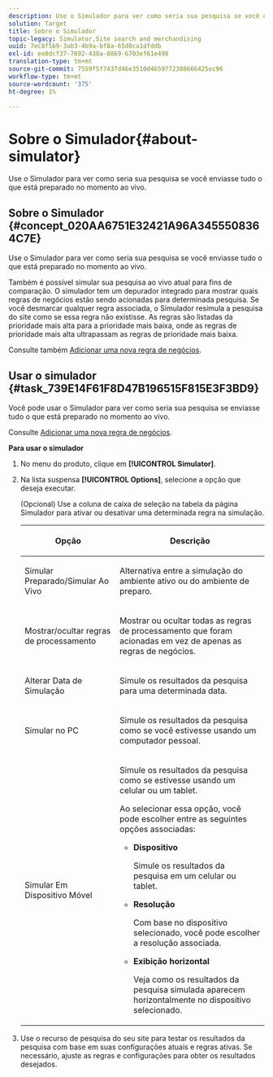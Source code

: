 ```yaml
---
description: Use o Simulador para ver como seria sua pesquisa se você enviasse tudo o que está preparado no momento ao vivo.
solution: Target
title: Sobre o Simulador
topic-legacy: Simulator,Site search and merchandising
uuid: 7ec8f5b9-3ab3-4b9a-bf8a-65d0ca1dfddb
exl-id: ee8dcf37-7692-438a-8869-6703ef61e498
translation-type: tm+mt
source-git-commit: 7559f5f7437d46e3510d4659772308666425ec96
workflow-type: tm+mt
source-wordcount: '375'
ht-degree: 1%

---
```


# Sobre o Simulador{#about-simulator}

Use o Simulador para ver como seria sua pesquisa se você enviasse tudo o que está preparado no momento ao vivo.

## Sobre o Simulador {#concept_020AA6751E32421A96A3455508364C7E}

Use o Simulador para ver como seria sua pesquisa se você enviasse tudo o que está preparado no momento ao vivo.

Também é possível simular sua pesquisa ao vivo atual para fins de comparação. O simulador tem um depurador integrado para mostrar quais regras de negócios estão sendo acionadas para determinada pesquisa. Se você desmarcar qualquer regra associada, o Simulador resimula a pesquisa do site como se essa regra não existisse. As regras são listadas da prioridade mais alta para a prioridade mais baixa, onde as regras de prioridade mais alta ultrapassam as regras de prioridade mais baixa.

Consulte também [Adicionar uma nova regra de negócios](c-about-rules-menu/c-about-business-rules.md#task_BD3B31ED48BB4B1B8F1DCD3BFA2528E7).

## Usar o simulador {#task_739E14F61F8D47B196515F815E3F3BD9}

Você pode usar o Simulador para ver como seria sua pesquisa se enviasse tudo o que está preparado no momento ao vivo.

Consulte [Adicionar uma nova regra de negócios](c-about-rules-menu/c-about-business-rules.md#task_BD3B31ED48BB4B1B8F1DCD3BFA2528E7).

**Para usar o simulador**

1. No menu do produto, clique em **[!UICONTROL Simulator]**.
1. Na lista suspensa **[!UICONTROL Options]**, selecione a opção que deseja executar.

   <!-- 
   
   r_simulator_page_options.xml
   
   -->

   (Opcional) Use a coluna de caixa de seleção na tabela da página Simulador para ativar ou desativar uma determinada regra na simulação.

   <table> 
    <thead> 
      <tr> 
      <th colname="col1" class="entry"> <p>Opção </p> </th> 
      <th colname="col2" class="entry"> <p>Descrição </p> </th> 
      </tr> 
    </thead>
    <tbody> 
      <tr> 
      <td colname="col1"> <p><span class="uicontrol">Simular Preparado/Simular Ao Vivo</span> </p> </td> 
      <td colname="col2"> <p>Alternativa entre a simulação do ambiente ativo ou do ambiente de preparo. </p> </td> 
      </tr> 
      <tr> 
      <td colname="col1"> <p><span class="uicontrol">Mostrar/ocultar regras de processamento</span> </p> </td> 
      <td colname="col2"> <p>Mostrar ou ocultar todas as regras de processamento que foram acionadas em vez de apenas as regras de negócios. </p> </td> 
      </tr> 
      <tr> 
      <td colname="col1"> <p><span class="uicontrol">Alterar Data de Simulação</span> </p> </td> 
      <td colname="col2"> <p>Simule os resultados da pesquisa para uma determinada data. </p> </td> 
      </tr> 
      <tr> 
      <td colname="col1"> <p><span class="uicontrol">Simular no PC</span> </p> </td> 
      <td colname="col2"> <p>Simule os resultados da pesquisa como se você estivesse usando um computador pessoal. </p> </td> 
      </tr> 
      <tr> 
      <td colname="col1"> <p><span class="uicontrol">Simular Em Dispositivo Móvel</span> </p> </td> 
      <td colname="col2"> <p>Simule os resultados da pesquisa como se estivesse usando um celular ou um tablet. </p> <p>Ao selecionar essa opção, você pode escolher entre as seguintes opções associadas: </p> 
        <ul id="ul_2A9901418212486A8EE67A78CB99CBE4"> 
        <li id="li_B210E954DF0D44C397718112C72C2103"> <b><span class="uicontrol">Dispositivo</span></b> <p>Simule os resultados da pesquisa em um celular ou tablet. </p> </li> 
        <li id="li_90B64EAA0B57446A90CE22172E703594"> <b><span class="uicontrol">Resolução</span></b> <p>Com base no dispositivo selecionado, você pode escolher a resolução associada. </p> </li> 
        <li id="li_042AF9FA3FA846EDB48F7296DB361515"> <b><span class="uicontrol">Exibição horizontal</span></b> <p>Veja como os resultados da pesquisa simulada aparecem horizontalmente no dispositivo selecionado. </p> </li> 
        </ul> </td> 
      </tr> 
    </tbody> 
    </table>

1. Use o recurso de pesquisa do seu site para testar os resultados da pesquisa com base em suas configurações atuais e regras ativas. Se necessário, ajuste as regras e configurações para obter os resultados desejados.
